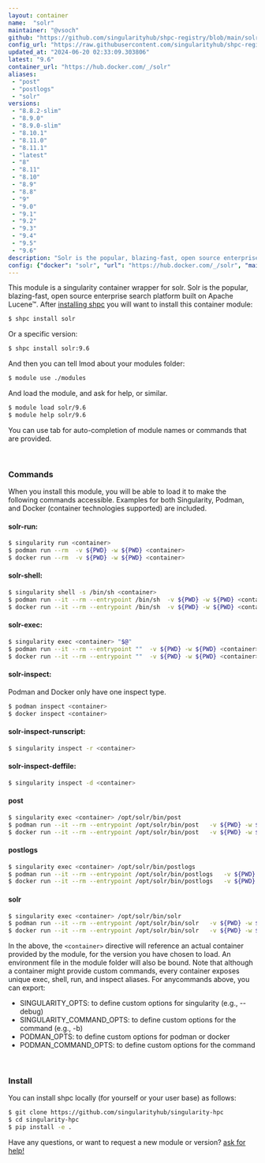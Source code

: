 ```yaml
---
layout: container
name:  "solr"
maintainer: "@vsoch"
github: "https://github.com/singularityhub/shpc-registry/blob/main/solr/container.yaml"
config_url: "https://raw.githubusercontent.com/singularityhub/shpc-registry/main/solr/container.yaml"
updated_at: "2024-06-20 02:33:09.303806"
latest: "9.6"
container_url: "https://hub.docker.com/_/solr"
aliases:
 - "post"
 - "postlogs"
 - "solr"
versions:
 - "8.8.2-slim"
 - "8.9.0"
 - "8.9.0-slim"
 - "8.10.1"
 - "8.11.0"
 - "8.11.1"
 - "latest"
 - "8"
 - "8.11"
 - "8.10"
 - "8.9"
 - "8.8"
 - "9"
 - "9.0"
 - "9.1"
 - "9.2"
 - "9.3"
 - "9.4"
 - "9.5"
 - "9.6"
description: "Solr is the popular, blazing-fast, open source enterprise search platform built on Apache Lucene™."
config: {"docker": "solr", "url": "https://hub.docker.com/_/solr", "maintainer": "@vsoch", "description": "Solr is the popular, blazing-fast, open source enterprise search platform built on Apache Lucene\u2122.", "latest": {"9.6": "sha256:0dba0f63405a41a6fa5c04cfe050aa9a624652b3b0baafb250cbd2d1dd3a00f8"}, "tags": {"8.8.2-slim": "sha256:c07b46b904443f7e07d9da00aa9feb91af0b54ba75bf1e1891916d3ed1ff8d9b", "8.9.0": "sha256:857cb9fadcc4dae9d20405d60eff3762a13b2bcfc33898628716df8f91b01ee8", "8.9.0-slim": "sha256:ab6fb88298782688b5932c761c16291efe3b46c63e3c16a72604b4a8c100dce0", "8.10.1": "sha256:dff43964cd5ca52199fe015a51bd2d1de37b8f82fbdeffaa266d4f9f7ef56fa7", "8.11.0": "sha256:66fe2feeba8c4afdea12c78a4f11218fadd81befc43f223a2f9267bf605a25d1", "8.11.1": "sha256:8c5f7881cebb283d8230203db2083eef2a64d604d0f6020d74de63e2645f0aec", "latest": "sha256:0dba0f63405a41a6fa5c04cfe050aa9a624652b3b0baafb250cbd2d1dd3a00f8", "8": "sha256:f43c19e78940213579c71fad8ddf305fdd6316d150944a5b31947baa21d8641c", "8.11": "sha256:f43c19e78940213579c71fad8ddf305fdd6316d150944a5b31947baa21d8641c", "8.10": "sha256:dff43964cd5ca52199fe015a51bd2d1de37b8f82fbdeffaa266d4f9f7ef56fa7", "8.9": "sha256:857cb9fadcc4dae9d20405d60eff3762a13b2bcfc33898628716df8f91b01ee8", "8.8": "sha256:cb946e325f1372b86b70dbdccc4f050655f63d9f678f645bf508088704349363", "9": "sha256:0dba0f63405a41a6fa5c04cfe050aa9a624652b3b0baafb250cbd2d1dd3a00f8", "9.0": "sha256:5103aea19a40a3462f612cd816d8ba6d0f58ff3ff5bf3930298393068797e83d", "9.1": "sha256:8e97c5151e169763c4f786dec78e48063fa74245dcab2650a446214553adb89f", "9.2": "sha256:c7d2485fb31e5acdda15c4b22fb9765d233875afd1bca51422dfc6ab7049748d", "9.3": "sha256:eddf2714d5d4ad039a8c3d2d928879e7ebfa01854d7e106b624c4a0a1cc11bd2", "9.4": "sha256:96e915755c6e0f40200e6a0306e959ed5c2b24b871fef2c34f436a1ca4796f4e", "9.5": "sha256:3c0fea5c333c4940b7557bb069f3c252fc71034ef824dd409c11c06dd7fccca3", "9.6": "sha256:0dba0f63405a41a6fa5c04cfe050aa9a624652b3b0baafb250cbd2d1dd3a00f8"}, "aliases": {"post": "/opt/solr/bin/post", "postlogs": "/opt/solr/bin/postlogs", "solr": "/opt/solr/bin/solr"}}
---
```


This module is a singularity container wrapper for solr.
Solr is the popular, blazing-fast, open source enterprise search platform built on Apache Lucene™.
After [installing shpc](#install) you will want to install this container module:


```bash
$ shpc install solr
```

Or a specific version:

```bash
$ shpc install solr:9.6
```

And then you can tell lmod about your modules folder:

```bash
$ module use ./modules
```

And load the module, and ask for help, or similar.

```bash
$ module load solr/9.6
$ module help solr/9.6
```

You can use tab for auto-completion of module names or commands that are provided.

<br>

### Commands

When you install this module, you will be able to load it to make the following commands accessible.
Examples for both Singularity, Podman, and Docker (container technologies supported) are included.

#### solr-run:

```bash
$ singularity run <container>
$ podman run --rm  -v ${PWD} -w ${PWD} <container>
$ docker run --rm  -v ${PWD} -w ${PWD} <container>
```

#### solr-shell:

```bash
$ singularity shell -s /bin/sh <container>
$ podman run --it --rm --entrypoint /bin/sh  -v ${PWD} -w ${PWD} <container>
$ docker run --it --rm --entrypoint /bin/sh  -v ${PWD} -w ${PWD} <container>
```

#### solr-exec:

```bash
$ singularity exec <container> "$@"
$ podman run --it --rm --entrypoint ""  -v ${PWD} -w ${PWD} <container> "$@"
$ docker run --it --rm --entrypoint ""  -v ${PWD} -w ${PWD} <container> "$@"
```

#### solr-inspect:

Podman and Docker only have one inspect type.

```bash
$ podman inspect <container>
$ docker inspect <container>
```

#### solr-inspect-runscript:

```bash
$ singularity inspect -r <container>
```

#### solr-inspect-deffile:

```bash
$ singularity inspect -d <container>
```


#### post

```bash
$ singularity exec <container> /opt/solr/bin/post
$ podman run --it --rm --entrypoint /opt/solr/bin/post   -v ${PWD} -w ${PWD} <container> -c " $@"
$ docker run --it --rm --entrypoint /opt/solr/bin/post   -v ${PWD} -w ${PWD} <container> -c " $@"
```


#### postlogs

```bash
$ singularity exec <container> /opt/solr/bin/postlogs
$ podman run --it --rm --entrypoint /opt/solr/bin/postlogs   -v ${PWD} -w ${PWD} <container> -c " $@"
$ docker run --it --rm --entrypoint /opt/solr/bin/postlogs   -v ${PWD} -w ${PWD} <container> -c " $@"
```


#### solr

```bash
$ singularity exec <container> /opt/solr/bin/solr
$ podman run --it --rm --entrypoint /opt/solr/bin/solr   -v ${PWD} -w ${PWD} <container> -c " $@"
$ docker run --it --rm --entrypoint /opt/solr/bin/solr   -v ${PWD} -w ${PWD} <container> -c " $@"
```



In the above, the `<container>` directive will reference an actual container provided
by the module, for the version you have chosen to load. An environment file in the
module folder will also be bound. Note that although a container
might provide custom commands, every container exposes unique exec, shell, run, and
inspect aliases. For anycommands above, you can export:

 - SINGULARITY_OPTS: to define custom options for singularity (e.g., --debug)
 - SINGULARITY_COMMAND_OPTS: to define custom options for the command (e.g., -b)
 - PODMAN_OPTS: to define custom options for podman or docker
 - PODMAN_COMMAND_OPTS: to define custom options for the command

<br>

### Install

You can install shpc locally (for yourself or your user base) as follows:

```bash
$ git clone https://github.com/singularityhub/singularity-hpc
$ cd singularity-hpc
$ pip install -e .
```

Have any questions, or want to request a new module or version? [ask for help!](https://github.com/singularityhub/singularity-hpc/issues)